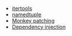 - [itertools](./itertools.md)
- [namedtuple](./namedtuple.md)
- [Monkey patching](./monkey-patching.md)
- [Dependency injection](./dependency-injection.md)